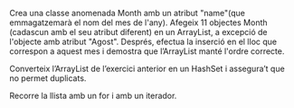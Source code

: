 
Crea una classe anomenada Month amb un atribut "name"(que emmagatzemarà el nom del mes de l'any). 
Afegeix 11 objectes Month (cadascun amb el seu atribut diferent) en un ArrayList, 
a excepció de l'objecte amb atribut "Agost".
Després, efectua la inserció en el lloc que correspon a aquest mes i demostra que 
l’ArrayList manté l'ordre correcte.

Converteix l’ArrayList de l’exercici anterior en un HashSet i assegura’t que no 
permet duplicats.

Recorre la llista amb un for i amb un iterador.